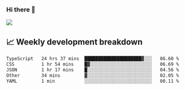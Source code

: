 ### Hi there 👋
<img align="center" src="https://github-readme-stats.vercel.app/api?username=Tumao727&show_icons=true&hide_title=true&theme=dracula" />


## 📈 Weekly development breakdown
<!--START_SECTION:waka-->

```txt
TypeScript   24 hrs 37 mins  █████████████████████▓░░░   86.60 %
CSS          1 hr 54 mins    █▓░░░░░░░░░░░░░░░░░░░░░░░   06.69 %
JSON         1 hr 17 mins    █░░░░░░░░░░░░░░░░░░░░░░░░   04.56 %
Other        34 mins         ▓░░░░░░░░░░░░░░░░░░░░░░░░   02.05 %
YAML         1 min           ░░░░░░░░░░░░░░░░░░░░░░░░░   00.11 %
```

<!--END_SECTION:waka-->